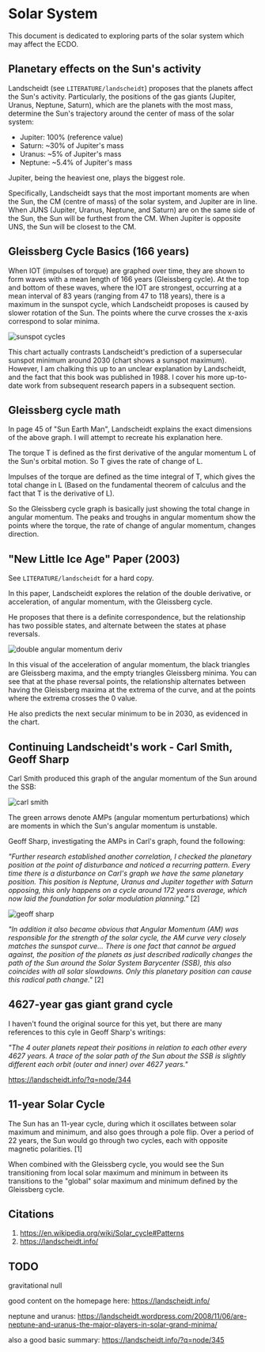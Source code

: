 # Solar System

This document is dedicated to exploring parts of the solar system which may affect the ECDO.

## Planetary effects on the Sun's activity

Landscheidt (see `LITERATURE/landscheidt`) proposes that the planets affect the Sun's activity. Particularly, the positions of the gas giants (Jupiter, Uranus, Neptune, Saturn), which are the planets with the most mass, determine the Sun's trajectory around the center of mass of the solar system:
- Jupiter: 100% (reference value)
- Saturn: ~30% of Jupiter's mass
- Uranus: ~5% of Jupiter's mass
- Neptune: ~5.4% of Jupiter's mass

Jupiter, being the heaviest one, plays the biggest role.

Specifically, Landscheidt says that the most important moments are when the Sun, the CM (centre of mass) of the solar system, and Jupiter are in line. When JUNS (Jupiter, Uranus, Neptune, and Saturn) are on the same side of the Sun, the Sun will be furthest from the CM. When Jupiter is opposite UNS, the Sun will be closest to the CM.

## Gleissberg Cycle Basics (166 years)

When IOT (impulses of torque) are graphed over time, they are shown to form waves with a mean length of 166 years (Gleissberg cycle). At the top and bottom of these waves, where the IOT are strongest, occurring at a mean interval of 83 years (ranging from 47 to 118 years), there is a maximum in the sunspot cycle, which Landscheidt proposes is caused by slower rotation of the Sun. The points where the curve crosses the x-axis correspond to solar minima.

![sunspot cycles](img/sunspot-cycles.png "sunspot cycles")

This chart actually contrasts Landscheidt's prediction of a supersecular sunspot minimum around 2030 (chart shows a sunspot maximum). However, I am chalking this up to an unclear explanation by Landscheidt, and the fact that this book was published in 1988. I cover his more up-to-date work from subsequent research papers in a subsequent section.

## Gleissberg cycle math

In page 45 of "Sun Earth Man", Landscheidt explains the exact dimensions of the above graph. I will attempt to recreate his explanation here.

The torque T is defined as the first derivative of the angular momentum L of the Sun's orbital motion. So T gives the rate of change of L.

Impulses of the torque are defined as the time integral of T, which gives the total change in L (Based on the fundamental theorem of calculus and the fact that T is the derivative of L).

So the Gleissberg cycle graph is basically just showing the total change in angular momentum. The peaks and troughs in angular momentum show the points where the torque, the rate of change of angular momentum, changes direction.

## "New Little Ice Age" Paper (2003)

See `LITERATURE/landscheidt` for a hard copy.

In this paper, Landscheidt explores the relation of the double derivative, or acceleration, of angular momentum, with the Gleissberg cycle.

He proposes that there is a definite correspondence, but the relationship has two possible states, and alternate between the states at phase reversals.

![double angular momentum deriv](img/double-am-derivative.png "double angular momentum derivative graph")

In this visual of the acceleration of angular momentum, the black triangles are Gleissberg maxima, and the empty triangles Gleissberg minima. You can see that at the phase reversal points, the relationship alternates between having the Gleissberg maxima at the extrema of the curve, and at the points where the extrema crosses the 0 value.

He also predicts the next secular minimum to be in 2030, as evidenced in the chart.

## Continuing Landscheidt's work - Carl Smith, Geoff Sharp

Carl Smith produced this graph of the angular momentum of the Sun around the SSB:

![carl smith](img/carl-smith.jpg "carl smith")

The green arrows denote AMPs (angular momentum perturbations) which are moments in which the Sun's angular momentum is unstable.

Geoff Sharp, investigating the AMPs in Carl's graph, found the following:

*"Further research established another correlation, I checked the planetary position at the point of disturbance and noticed a recurring pattern. Every time there is a disturbance on Carl's graph we have the same planetary position. This position is Neptune, Uranus and Jupiter together with Saturn opposing, this only happens on a cycle around 172 years average, which now laid the foundation for solar modulation planning."* [2]

![geoff sharp](img/geoff-sharp.png "geoff sharp")

*"In addition it also became obvious that Angular Momentum (AM) was responsible for the strength of the solar cycle, the AM curve very closely matches the sunspot curve... There is one fact that cannot be argued against, the position of the planets as just described radically changes the path of the Sun around the Solar System Barycenter (SSB), this also coincides with all solar slowdowns. Only this planetary position can cause this radical path change."* [2]

## 4627-year gas giant grand cycle

I haven't found the original source for this yet, but there are many references to this cyle in Geoff Sharp's writings:

*"The 4 outer planets repeat their positions in relation to each other every 4627 years. A trace of the solar path of the Sun about the SSB is slightly different each orbit (outer and inner) over 4627 years."*

https://landscheidt.info/?q=node/344

## 11-year Solar Cycle

The Sun has an 11-year cycle, during which it oscillates between solar maximum and minimum, and also goes through a pole flip. Over a period of 22 years, the Sun would go through two cycles, each with opposite magnetic polarities. [1]

When combined with the Gleissberg cycle, you would see the Sun transitioning from local solar maximum and minimum in between its transitions to the "global" solar maximum and minimum defined by the Gleissberg cycle.

## Citations

1. https://en.wikipedia.org/wiki/Solar_cycle#Patterns
2. https://landscheidt.info/

## TODO

gravitational null

good content on the homepage here: https://landscheidt.info/

neptune and uranus: https://landscheidt.wordpress.com/2008/11/06/are-neptune-and-uranus-the-major-players-in-solar-grand-minima/

also a good basic summary: https://landscheidt.info/?q=node/345